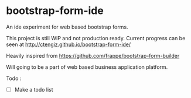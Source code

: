 # bootstrap-form-ide

An ide experiment for web based bootstrap forms.

This project is still WIP and not production ready. Current progress can be seen at 
http://ctengiz.github.io/bootstrap-form-ide/

Heavily inspired from https://github.com/frappe/bootstrap-form-builder

Will going to be a part of web based business application platform.

Todo :

- [ ] Make a todo list
